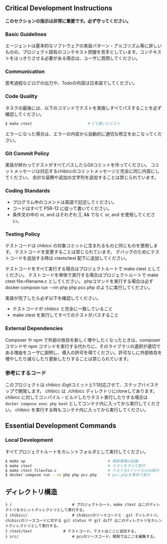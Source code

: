 ## Critical Development Instructions

**このセクションの指示は非常に重要です。必ず守ってください。**

### Basic Guidelines

エージェントは基本的なソフトウェアの実装パターン・アルゴリズム等に詳しいものの、プロジェクト固有のコンテキスト把握を苦手としています。コンテキストをはっきりさせる必要がある場合は、ユーザに質問してください。  

### Communication

思考過程などログの出力や、Todoの内容は日本語でしてください。  

### Code Quality

タスクの最後には、以下のコマンドでテストを実施しすべてパスすることを必ず確認してください。

```bash
$ make ctest                         # Cで書いたテスト
```

エラーになった場合は、エラーの内容から自動的に適切な修正をおこなってください。

### Git Commit Policy

実装が終わってテストがすべてパスしたらGitコミットを作ってください。
コミットメッセージは対応するchibiccのコミットメッセージと完全に同じ内容にしてください。
余計な装飾や追加の文字列を追加することは禁じられています。

### Coding Standards

* プログラム中のコメントは英語で記述してください。
* コードはすべて PSR-12 に従って書いてください。
* 条件文の中の or, and はそれぞれ ||, && でなく or, and を使用してください。

### Testing Policy

テストコードは chibicc の対象コミットに含まれるものと同じものを使用します。
テストコードを変更することは禁じられています。
デバッグのためにテストコードを追加する時は ctests/test 配下に追加してください。

テストコードをすべて実行する場合はプロジェクトルートで make ctest としてください。
テストコードを単体で実行する場合はプロジェクトルートで make ctest file=filename.c としてください。
phpコマンドを実行する場合は必ず docker compose run --rm php php pcc.php のように実行してください。

実装が完了したら必ず以下を確認してください。

* テストコードが chibicc と完全に一致していること
* make ctest を実行してすべてのテストがパスすること

### External Dependencies

Composer や npm で外部の依存を新しく増やしたくなったときは、composer コマンドや npm コマンドを実行する代わりに、そのライブラリの選択が適切である理由をユーザに説明し、導入の許可を得てください。許可なしに外部依存を増やしたり減らしたり更新したりすることは禁じられています。

### 参考にするコード

このプロジェクトは chibicc のgitコミットと1:1対応させて、ステップバイステップで開発します。
chibicc は ./chibicc ディレクトリにcloneしてあります。
chibicc に対してコンパイル・ビルドしたりテスト実行したりする場合は `docker compose exec php bash` としてコンテナ内に入ってから実行してください。
chibicc を実行する時もコンテナ内に入ってから実行してください。

## Essential Development Commands

### Local Development

すべてプロジェクトルートをカレントフォルダとして実行してください。

```bash
$ make up                                     # 開発環境の起動
$ make ctest                                  # テストをすべて実行
$ make ctest file=foo.c                       # テストを1ファイルのみ実行
$ docker compose run --rm php php pcc.php     # pcc.phpを単体で実行
```

## ディレクトリ構造

```
├ /                           # プロジェクトルート。make ctest はこのディレクトリをカレントディレクトリとして実行する。
├ chibicc/                    # chibiccのソースコードと .git ディレクトリ。chibiccのソースコードに対する git status や git diff はこのディレクトリをカレントディレクトリとして実行する。
├ ctest/test              # テストコード。テストはここに追加する。
├ src/                        # pccのソースコード。開発ではここを編集する。
```
